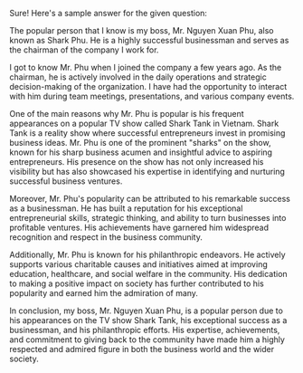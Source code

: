 Sure! Here's a sample answer for the given question:

The popular person that I know is my boss, Mr. Nguyen Xuan Phu, also known as Shark Phu. He is a highly successful businessman and serves as the chairman of the company I work for.

I got to know Mr. Phu when I joined the company a few years ago. As the chairman, he is actively involved in the daily operations and strategic decision-making of the organization. I have had the opportunity to interact with him during team meetings, presentations, and various company events.

One of the main reasons why Mr. Phu is popular is his frequent appearances on a popular TV show called Shark Tank in Vietnam. Shark Tank is a reality show where successful entrepreneurs invest in promising business ideas. Mr. Phu is one of the prominent "sharks" on the show, known for his sharp business acumen and insightful advice to aspiring entrepreneurs. His presence on the show has not only increased his visibility but has also showcased his expertise in identifying and nurturing successful business ventures.

Moreover, Mr. Phu's popularity can be attributed to his remarkable success as a businessman. He has built a reputation for his exceptional entrepreneurial skills, strategic thinking, and ability to turn businesses into profitable ventures. His achievements have garnered him widespread recognition and respect in the business community.

Additionally, Mr. Phu is known for his philanthropic endeavors. He actively supports various charitable causes and initiatives aimed at improving education, healthcare, and social welfare in the community. His dedication to making a positive impact on society has further contributed to his popularity and earned him the admiration of many.

In conclusion, my boss, Mr. Nguyen Xuan Phu, is a popular person due to his appearances on the TV show Shark Tank, his exceptional success as a businessman, and his philanthropic efforts. His expertise, achievements, and commitment to giving back to the community have made him a highly respected and admired figure in both the business world and the wider society.